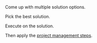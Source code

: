 
Come up with multiple solution options.

Pick the best solution.

Execute on the solution. 

Then apply the [project management steps](blog/five-minutes-project-management.md). 
